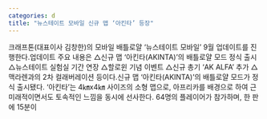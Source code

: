 ```yaml
---
categories: d
title: "뉴스테이트 모바일 신규 맵 ‘아킨타’ 등장"
---
```

크래프톤(대표이사 김창한)의 모바일 배틀로얄 ‘뉴스테이트 모바일’ 9월 업데이트를 진행한다.업데이트 주요 내용은 △신규 맵 ‘아킨타(AKINTA)’의 배틀로얄 모드 정식 출시 △뉴스테이트 실험실 기간 연장 △할로윈 기념 이벤트 △신규 총기 ‘AK ALFA’ 추가 △맥라렌과의 2차 컬래버레이션 등이다.신규 맵 ‘아킨타(AKINTA)’의 배틀로얄 모드가 정식 출시됐다. ‘아킨타’는 4㎞x4㎞ 사이즈의 소형 맵으로, 아프리카를 배경으로 하여 근미래적이면서도 토속적인 느낌을 동시에 선사한다. 64명의 플레이어가 참가하며, 한 판에 15분이
